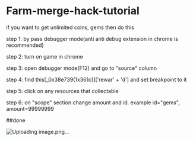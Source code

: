 # Farm-merge-hack-tutorial
if you want to get unlimited coins, gems then do this

step 1: by pass debugger mode(anti anti debug extension in chrome is recommended)

step 2: turn on game in chrome

step 3: open debugger mode(F12) and go to "source" column

step 4: find this[_0x38e739(1x361c)]['rewar' + 'd'] and set breakpoint to it

step 5: click on any resources that collectable

step 6: on "scope" section change amount and id. example id="gems", amount=99999999

##done

![Uploading image.png…]()
